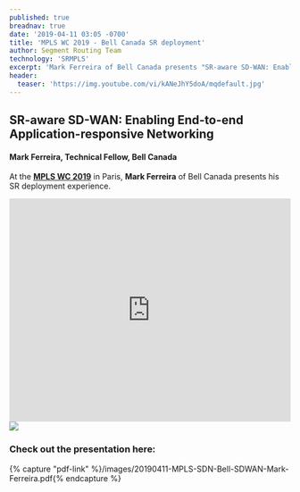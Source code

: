 ```yaml
---
published: true
breadnav: true
date: '2019-04-11 03:05 -0700'
title: 'MPLS WC 2019 - Bell Canada SR deployment'
author: Segment Routing Team
technology: 'SRMPLS'
excerpt: 'Mark Ferreira of Bell Canada presents "SR-aware SD-WAN: Enabling End-to-end Application-responsive Networking"'
header:
  teaser: 'https://img.youtube.com/vi/kANeJhY5doA/mqdefault.jpg'
---
```

## SR-aware SD-WAN: Enabling End-to-end Application-responsive Networking 

#### Mark Ferreira, Technical Fellow, Bell Canada

At the [**MPLS WC 2019**](<https://www.uppersideconferences.com/mpls-sdn-nfv/2019/mplswc2019_agenda_day_02_01.html>) in Paris,
**Mark Ferreira** of Bell Canada presents his SR deployment experience.


<iframe width="100%" height="400px" src="https://www.youtube.com/embed/kANeJhY5doA" frameborder="0" allowfullscreen></iframe>

<img src="{{ 'images/MPLSWC2019_Mark_Ferreira_1.jpg' | relative_url }}">

### Check out the presentation here:
 
{% capture "pdf-link" %}/images/20190411-MPLS-SDN-Bell-SDWAN-Mark-Ferreira.pdf{% endcapture %}


<script src="{{ 'assets/js/pdfobject.min.js' | relative_url }}"></script>

<div class="fitvidsignore" id="pdf"></div>

<script>PDFObject.embed(" {{ pdf-link | relative_url }} ", "#pdf", {height: "21.5em", width: "31.3em"});</script>
